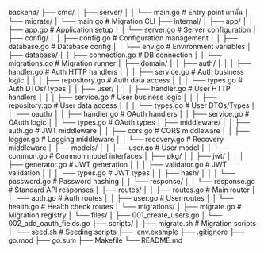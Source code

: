 backend/
├── cmd/
│ ├── server/
│ │ └── main.go # Entry point เท่านั้น
│ └── migrate/
│ └── main.go # Migration CLI
├── internal/
│ ├── app/
│ │ ├── app.go # Application setup
│ │ └── server.go # Server configuration
│ ├── config/
│ │ ├── config.go # Configuration management
│ │ ├── database.go # Database config
│ │ └── env.go # Environment variables
│ ├── database/
│ │ ├── connection.go # DB connection
│ │ └── migrations.go # Migration runner
│ ├── domain/
│ │ ├── auth/
│ │ │ ├── handler.go # Auth HTTP handlers
│ │ │ ├── service.go # Auth business logic
│ │ │ ├── repository.go # Auth data access
│ │ │ └── types.go # Auth DTOs/Types
│ │ ├── user/
│ │ │ ├── handler.go # User HTTP handlers
│ │ │ ├── service.go # User business logic
│ │ │ ├── repository.go # User data access
│ │ │ └── types.go # User DTOs/Types
│ │ └── oauth/
│ │ ├── handler.go # OAuth handlers
│ │ ├── service.go # OAuth logic
│ │ └── types.go # OAuth types
│ ├── middleware/
│ │ ├── auth.go # JWT middleware
│ │ ├── cors.go # CORS middleware
│ │ ├── logger.go # Logging middleware
│ │ └── recovery.go # Recovery middleware
│ ├── models/
│ │ ├── user.go # User model
│ │ └── common.go # Common model interfaces
│ ├── pkg/
│ │ ├── jwt/
│ │ │ ├── generator.go # JWT generation
│ │ │ ├── validator.go # JWT validation
│ │ │ └── types.go # JWT types
│ │ ├── hash/
│ │ │ └── password.go # Password hashing
│ │ └── response/
│ │ └── response.go # Standard API responses
│ ├── routes/
│ │ ├── routes.go # Main router
│ │ ├── auth.go # Auth routes
│ │ ├── user.go # User routes
│ │ └── health.go # Health check routes
│ └── migrations/
│ ├── migrate.go # Migration registry
│ └── files/
│ ├── 001_create_users.go
│ └── 002_add_oauth_fields.go
├── scripts/
│ ├── migrate.sh # Migration scripts
│ └── seed.sh # Seeding scripts
├── .env.example
├── .gitignore
├── go.mod
├── go.sum
├── Makefile
└── README.md
